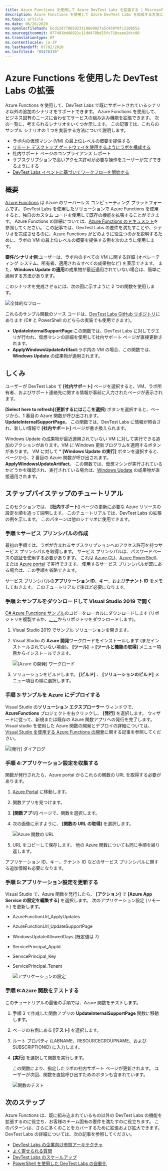 ```yaml
---
title: Azure Functions を使用して Azure DevTest Labs を拡張する | Microsoft Docs
description: Azure Functions を使用して Azure DevTest Labs を拡張する方法について学習します。
ms.topic: article
ms.date: 06/26/2020
ms.openlocfilehash: bcd12d77065d231198e992fa5c459f0fc210855a
ms.sourcegitcommit: 877491bd46921c11dd478bd25fc718ceee2dcc08
ms.translationtype: HT
ms.contentlocale: ja-JP
ms.lasthandoff: 07/02/2020
ms.locfileid: "85476310"
---
```

# <a name="use-azure-functions-to-extend-devtest-labs"></a>Azure Functions を使用した DevTest Labs の拡張
Azure Functions を使用して、DevTest Labs で既にサポートされているシナリオ以外の追加のシナリオをサポートできます。 Azure Functions を使用して、ビジネス固有のニーズに合わせてサービスの組み込み機能を拡張できます。 次の一覧に、考えられるシナリオをいくつか示します。 この記事では、これらのサンプル シナリオの 1 つを実装する方法について説明します。

- ラボ内の仮想マシン (VM) の最上位レベルの概要を提供する
- [リモート デスクトップ ゲートウェイを使用するようにラボを構成する](configure-lab-remote-desktop-gateway.md)
- 社内サポート ページのコンプライアンス レポート
- サブスクリプションで高いアクセス許可が必要な操作をユーザーが完了できるようにする
- [DevTest Labs イベントに基づいてワークフローを開始する](https://github.com/RogerBestMsft/DTL-SecureArtifactData)

## <a name="overview"></a>概要
[Azure Functions](../azure-functions/functions-overview.md) は Azure のサーバーレス コンピューティング プラットフォームです。 DevTest Labs を使用したソリューションで Azure Functions を使用すると、独自のカスタム コードを使用して既存の機能を拡張することができます。 Azure Functions の詳細については、[Azure Functions のドキュメント](../azure-functions/functions-overview.md)を参照してください。 この記事では、DevTest Labs の要件を満たすことや、シナリオを完成させるのに、Azure Functions がどのように役立つのかを説明するために、ラボの VM の最上位レベルの概要を提供する例を次のように使用します。

**要件/シナリオ例**:ユーザーは、ラボ内のすべての VM に関する詳細 (オペレーティング システム、所有者、適用されるすべての成果物など) を表示できます。  また、**Windows Update の適用**の成果物が最近適用されていない場合は、簡単に適用する方法があります。

このシナリオを完成させるには、次の図に示すように 2 つの関数を使用します。  

![全体的なフロー](./media/extend-devtest-labs-azure-functions/flow.png)

これらのサンプル関数のソース コードは、[DevTest Labs GitHub リポジトリ](https://github.com/Azure/azure-devtestlab/tree/master/samples/DevTestLabs/AzureFunctions)にあります (C# と PowerShell のどちらの実装でも使用できます)。

- **UpdateInternalSupportPage**:この関数では、DevTest Labs に対してクエリが行われ、仮想マシンの詳細を使用して社内サポート ページが直接更新されます。
- **ApplyWindowsUpdateArtifact**:ラボ内の VM の場合、この関数では、**Windows Update** の成果物が適用されます。

## <a name="how-it-works"></a>しくみ
ユーザーが DevTest Labs で **[社内サポート]** ページを選択すると、VM、ラボ所有者、およびサポート連絡先に関する情報が事前に入力されたページが表示されます。  

**[Select here to refresh]\(更新するにはここを選択\)** ボタンを選択すると、ページから、1 番目の Azure 関数が呼び出されます。**UpdateInternalSupportPage**。 この関数では、DevTest Labs に情報が照会され、新しい情報で **[社内サポート]** ページが書き換えられます。

Windows Update の成果物が最近適用されていない VM に対して実行できる追加のアクションがあります。VM に Windows 更新プログラムを適用するボタンがあります。 VM に対して * **[Windows Update の実行]** ボタンを選択すると、ページから、2 番目の Azure 関数が呼び出されます。**ApplyWindowsUpdateArtifact**。 この関数では、仮想マシンが実行されているかどうかを確認され、実行されている場合は、[Windows Update](https://github.com/Azure/azure-devtestlab/tree/master/Artifacts/windows-install-windows-updates) の成果物が直接適用されます。

## <a name="step-by-step-walkthrough"></a>ステップバイステップのチュートリアル
このセクションでは、 **[社内サポート]** ページの更新に必要な Azure リソースの設定を順を追って説明します。 このチュートリアルでは、DevTest Labs の拡張の例を示します。 このパターンは他のシナリオに使用できます。

### <a name="step-1-create-a-service-principal"></a>手順 1:サービス プリンシパルの作成 
最初の手順では、ラボが含まれるサブスクリプションへのアクセス許可を持つサービス プリンシパルを取得します。 サービス プリンシパルは、パスワードベースの認証を使用する必要があります。 これは [Azure CLI](/cli/azure/create-an-azure-service-principal-azure-cli?view=azure-cli-latest)、[Azure PowerShell](/powershell/azure/create-azure-service-principal-azureps?view=azps-2.5.0)、または [Azure portal](../active-directory/develop/howto-create-service-principal-portal.md) で実行できます。 使用するサービス プリンシパルが既にある場合は、この手順を省略できます。

サービス プリンシパルの**アプリケーション ID**、**キー**、および**テナント ID** をメモしておきます。 このチュートリアルで後ほど必要になります。 

### <a name="step-2-download-the-sample-and-open-in-visual-studio-2019"></a>手順 2:サンプルをダウンロードして Visual Studio 2019 で開く
[C# Azure Functions サンプル](https://github.com/Azure/azure-devtestlab/tree/master/samples/DevTestLabs/AzureFunctions/CSharp)のコピーをローカルにダウンロードします (リポジトリを複製するか、[ここ](https://github.com/Azure/azure-devtestlab/archive/master.zip)からリポジトリをダウンロードします)。  

1. Visual Studio 2019 でサンプル ソリューションを開きます。  
1. Visual Studio の **Azure 開発**ワークロードをインストールします (まだインストールされていない場合)。 **[ツール]**  ->  **[ツールと機能の取得]** メニュー項目からインストールできます。

    ![[Azure の開発] ワークロード](./media/extend-devtest-labs-azure-functions/azure-development-workload-vs.png)
1. ソリューションをビルドします。 **[ビルド]** 、 **[ソリューションのビルド]** メニュー項目の順に選択します。

### <a name="step-3-deploy-the-sample-to-azure"></a>手順 3:サンプルを Azure にデプロイする
Visual Studio の**ソリューション エクスプローラー** ウィンドウで、**AzureFunctions** プロジェクトを右クリックし、 **[発行]** を選択します。 ウィザードに従って、新規または既存の Azure 関数アプリへの発行を完了します。 Visual studio を使用した Azure 関数の開発とデプロイの詳細については、[Visual Studio を使用する Azure Functions の開発](../azure-functions/functions-develop-vs.md)に関する記事を参照してください。

![[発行] ダイアログ](./media/extend-devtest-labs-azure-functions/publish-dialog.png)


### <a name="step-4--gather-application-settings"></a>手順 4:アプリケーション設定を収集する
関数が発行されたら、Azure portal からこれらの関数の URL を取得する必要があります。 

1. [Azure Portal](https://portal.azure.com) に移動します。 
1. 関数アプリを見つけます。
1. **[関数アプリ]** ページで、関数を選択します。 
1. 次の画像に示すように、 **[関数の URL の取得]** を選択します。 

    ![Azure 関数の URL](./media/extend-devtest-labs-azure-functions/function-url.png)
4. URL をコピーして保存します。 他の Azure 関数についても同じ手順を繰り返します。 

アプリケーション ID、キー、テナント ID などのサービス プリンシパルに関する追加情報も必要になります。


### <a name="step-5--update-application-settings"></a>手順 5:アプリケーション設定を更新する
Visual Studio で、Azure 関数を発行したら、 **[アクション]** で **[Azure App Service の設定を編集する]** を選択します。 次のアプリケーション設定 (リモート) を更新します。

- AzureFunctionUrl_ApplyUpdates
- AzureFunctionUrl_UpdateSupportPage
- WindowsUpdateAllowedDays (既定値は 7)
- ServicePrincipal_AppId
- ServicePrincipal_Key
- ServicePrincipal_Tenant

    ![アプリケーションの設定](./media/extend-devtest-labs-azure-functions/application-settings.png)

### <a name="step-6-test-the-azure-function"></a>手順 6:Azure 関数をテストする
このチュートリアルの最後の手順では、Azure 関数をテストします。  

1. 手順 3 で作成した関数アプリの **UpdateInternalSupportPage** 関数に移動します。 
1. ページの右側にある **[テスト]** を選択します。 
1. ルート プロパティ (LABNAME、RESOURCEGROUPNAME、および SUBSCRIPTIONID) に入力します。
1. **[実行]** を選択して関数を実行します。  

    この関数により、指定したラボの社内サポート ページが更新されます。 ユーザーが次回、関数を直接呼び出すためのボタンも含まれています。

    ![関数のテスト](./media/extend-devtest-labs-azure-functions/test-function.png)

## <a name="next-steps"></a>次のステップ
Azure Functions は、既に組み込まれているもの以外の DevTest Labs の機能を拡張するのに役立ち、お客様のチーム固有の要件を満たすのに役立ちます。 このパターンは、さらに多くのことをカバーするために拡張および拡大できます。  DevTest Labs の詳細については、次の記事を参照してください。 

- [DevTest Labs の企業向け参照アーキテクチャ](devtest-lab-reference-architecture.md)
- [よく寄せられる質問](devtest-lab-faq.md)
- [DevTest Labs のスケールアップ](devtest-lab-guidance-scale.md)
- [PowerShell を使用した DevTest Labs の自動化](https://github.com/Azure/azure-devtestlab/tree/master/samples/DevTestLabs/Modules/Library/Tests)








